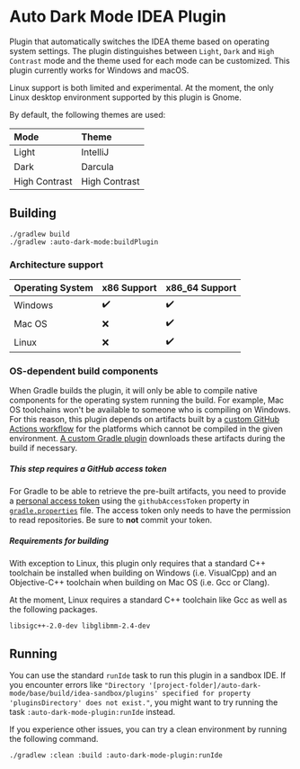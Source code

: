 # Auto Dark Mode IDEA Plugin

Plugin that automatically switches the IDEA theme based on
operating system settings. The plugin distinguishes between `Light`, `Dark` and `High Contrast` mode and
the theme used for each mode can be customized.
This plugin currently works for Windows and macOS.

Linux support is both limited and experimental. At the moment, the only Linux desktop environment supported by this plugin is Gnome.

By default, the following themes are used:

| Mode          | Theme         |
|:--------------|:--------------| 
| Light         | IntelliJ      |
| Dark          | Darcula       |
| High Contrast | High Contrast |

## Building
````
./gradlew build
./gradlew :auto-dark-mode:buildPlugin
````

### Architecture support
| Operating System | x86 Support        | x86_64 Support     |
|------------------|--------------------|--------------------|
| Windows          | :heavy_check_mark: | :heavy_check_mark: |
| Mac OS           | :x:                | :heavy_check_mark: |
| Linux            | :x:                | :heavy_check_mark: |

### OS-dependent build components
When Gradle builds the plugin, it will only be able to compile 
native components for the operating system running the build.
For example, Mac OS toolchains won't be available to someone 
who is compiling on Windows. For this reason, this plugin depends on 
artifacts built by a [custom GitHub Actions workflow](.github/workflows/libs.yml) for the platforms which cannot be compiled 
in the given environment. [A custom Gradle plugin](buildSrc/src/main/groovy/UsePrebuiltBinariesWhenUnbuildablePlugin.groovy) 
downloads these artifacts during the build if necessary.

##### This step requires a GitHub access token
For Gradle to be able to retrieve the pre-built artifacts, you need to provide a [personal access token](https://docs.github.com/en/github/authenticating-to-github/creating-a-personal-access-token) using the `githubAccessToken` property in [`gradle.properties`](gradle.properties) file. The access token only needs to have the permission to read repositories. Be sure to **not** commit your token.

##### Requirements for building

With exception to Linux, this plugin only requires that a standard 
C++ toolchain be installed when building on Windows (i.e. VisualCpp) 
and an Objective-C++ toolchain when building on Mac OS (i.e. Gcc or Clang).

At the moment, Linux requires a standard C++ toolchain like Gcc
as well as the following packages.
```
libsigc++-2.0-dev libglibmm-2.4-dev
```


## Running
You can use the standard `runIde` task to run this plugin 
in a sandbox IDE. If you encounter errors like `"Directory '[project-folder]/auto-dark-mode/base/build/idea-sandbox/plugins' specified for property 'pluginsDirectory' does not exist."`, you might want
to try running the task `:auto-dark-mode-plugin:runIde` instead.

If you experience other issues, you can try a clean
environment by running the following command.
```
./gradlew :clean :build :auto-dark-mode-plugin:runIde
```
